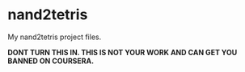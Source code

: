 # nand2tetris
My nand2tetris project files.

**DONT TURN THIS IN. THIS IS NOT YOUR WORK AND CAN GET YOU BANNED ON COURSERA.**
